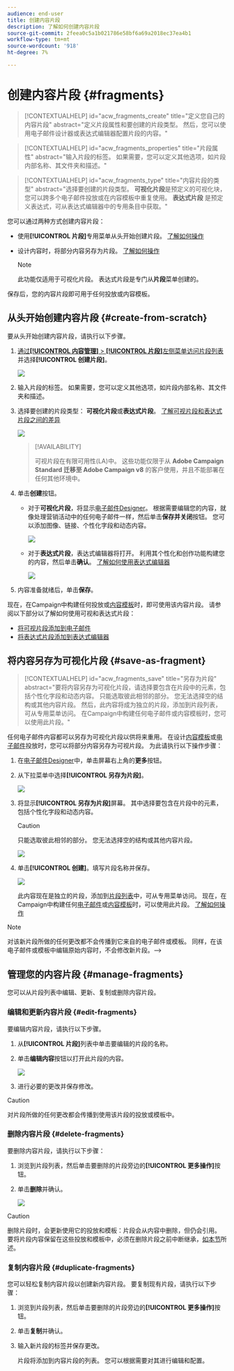 ```yaml
---
audience: end-user
title: 创建内容片段
description: 了解如何创建内容片段
source-git-commit: 2feea0c5a1b021786e58bf6a69a2018ec37ea4b1
workflow-type: tm+mt
source-wordcount: '918'
ht-degree: 7%

---
```



# 创建内容片段 {#fragments}

>[!CONTEXTUALHELP]
>id="acw_fragments_create"
>title="定义您自己的内容片段"
>abstract="定义片段属性和要创建的片段类型。 然后，您可以使用电子邮件设计器或表达式编辑器配置片段的内容。"

<!-- pas vu dans l'UI-->

>[!CONTEXTUALHELP]
>id="acw_fragments_properties"
>title="片段属性"
>abstract="输入片段的标签。 如果需要，您可以定义其他选项，如片段内部名称、其文件夹和描述。"

>[!CONTEXTUALHELP]
>id="acw_fragments_type"
>title="内容片段的类型"
>abstract="选择要创建的片段类型。 **可视化片段**&#x200B;是预定义的可视化块，您可以跨多个电子邮件投放或在内容模板中重复使用。 **表达式片段** 是预定义表达式，可从表达式编辑器中的专用条目中获取。"

您可以通过两种方式创建内容片段：

* 使用&#x200B;**[!UICONTROL 片段]**&#x200B;专用菜单从头开始创建片段。 [了解如何操作](#create-from-scratch)
* 设计内容时，将部分内容另存为片段。 [了解如何操作](#save-as-fragment)

  >[!NOTE]
  >
  >此功能仅适用于可视化片段。 表达式片段是专门从&#x200B;**片段**&#x200B;菜单创建的。

保存后，您的内容片段即可用于任何投放或内容模板。

## 从头开始创建内容片段 {#create-from-scratch}

要从头开始创建内容片段，请执行以下步骤。

1. [通过&#x200B;**[!UICONTROL 内容管理]** > **[!UICONTROL 片段]**&#x200B;左侧菜单访问片段列表](#access-manage-fragments)并选择&#x200B;**[!UICONTROL 创建片段]**。

   ![](assets/fragments-list.png)

1. 输入片段的标签。 如果需要，您可以定义其他选项，如片段内部名称、其文件夹和描述。

1. 选择要创建的片段类型： **可视化片段**&#x200B;或&#x200B;**表达式片段**。 [了解可视片段和表达式片段之间的差异](fragments.md)

   ![](assets/fragment-create.png)

   >[!AVAILABILITY]
   >
   >可视片段在有限可用性(LA)中。 这些功能仅限于从 **Adobe Campaign Standard 迁移至 Adobe Campaign v8** 的客户使用，并且不能部署在任何其他环境中。

1. 单击&#x200B;**创建**&#x200B;按钮。

   * 对于&#x200B;**可视化片段**，将显示[电子邮件Designer](../email/get-started-email-designer.md)。 根据需要编辑您的内容，就像处理营销活动中的任何电子邮件一样，然后单击&#x200B;**保存并关闭**&#x200B;按钮。 您可以添加图像、链接、个性化字段和动态内容。

     ![](assets/fragment-designer.png)

   * 对于&#x200B;**表达式片段**，表达式编辑器将打开。 利用其个性化和创作功能构建您的内容，然后单击&#x200B;**确认**。 [了解如何使用表达式编辑器](../personalization/personalize.md)

     ![](assets/fragment-expression.png)

1. 内容准备就绪后，单击&#x200B;**保存**。

现在，在Campaign中构建任何投放或[内容模板](../email/use-email-templates.md)时，即可使用该内容片段。 请参阅以下部分以了解如何使用可视和表达式片段：
* [将可视片段添加到电子邮件](use-visual-fragments.md)
* [将表达式片段添加到表达式编辑器](use-expression-fragments.md)

## 将内容另存为可视化片段 {#save-as-fragment}

>[!CONTEXTUALHELP]
>id="acw_fragments_save"
>title="另存为片段"
>abstract="要将内容另存为可视化片段，请选择要包含在片段中的元素，包括个性化字段和动态内容。 只能选取彼此相邻的部分。 您无法选择空的结构或其他内容片段。 然后，此内容将成为独立的片段，添加到片段列表，可从专用菜单访问。 在Campaign中构建任何电子邮件或内容模板时，您可以使用此片段。"

<!--pas vu dans l'UI-->

任何电子邮件内容都可以另存为可视化片段以供将来重用。 在设计[内容模板](../email/use-email-templates.md)或[电子邮件](../email/get-started-email-designer.md)投放时，您可以将部分内容另存为可视片段。 为此请执行以下操作步骤：

1. 在[电子邮件Designer](../email/get-started-email-designer.md)中，单击屏幕右上角的&#x200B;**更多**&#x200B;按钮。

1. 从下拉菜单中选择&#x200B;**[!UICONTROL 另存为片段]**。

   ![](assets/fragment-save-as.png)

1. 将显示&#x200B;**[!UICONTROL 另存为片段]**&#x200B;屏幕。 其中选择要包含在片段中的元素，包括个性化字段和动态内容。

   >[!CAUTION]
   >
   >只能选取彼此相邻的部分。 您无法选择空的结构或其他内容片段。

   ![](assets/fragment-save-as-screen.png)

1. 单击&#x200B;**[!UICONTROL 创建]**。填写片段名称并保存。

   ![](assets/fragment-save-confirm.png)

   此内容现在是独立的片段，添加到[片段列表](#manage-fragments)中，可从专用菜单访问。 现在，在Campaign中构建任何[电子邮件](../email/get-started-email-designer.md)或[内容模板](../email/use-email-templates.md)时，可以使用此片段。 [了解如何操作](../content/use-visual-fragments.md)

>[!NOTE]
>
>对该新片段所做的任何更改都不会传播到它来自的电子邮件或模板。 同样，在该电子邮件或模板中编辑原始内容时，不会修改新片段。—>

## 管理您的内容片段 {#manage-fragments}

您可以从片段列表中编辑、更新、复制或删除内容片段。

### 编辑和更新内容片段 {#edit-fragments}

要编辑内容片段，请执行以下步骤。

1. 从&#x200B;**[!UICONTROL 片段]**&#x200B;列表中单击要编辑的片段的名称。
1. 单击&#x200B;**编辑内容**&#x200B;按钮以打开此片段的内容。

   ![](assets/fragment-edit-content.png)

1. 进行必要的更改并保存修改。

>[!CAUTION]
>
>对片段所做的任何更改都会传播到使用该片段的投放或模板中。

### 删除内容片段 {#delete-fragments}

要删除内容片段，请执行以下步骤：

1. 浏览到片段列表，然后单击要删除的片段旁边的&#x200B;**[!UICONTROL 更多操作]**&#x200B;按钮。
1. 单击&#x200B;**删除**&#x200B;并确认。

   ![](assets/fragment-list-more-actions.png)

>[!CAUTION]
>
>删除片段时，会更新使用它的投放和模板：片段会从内容中删除，但仍会引用。 要将片段内容保留在这些投放和模板中，必须在删除片段之前中断继承，[如本节](use-visual-fragments.md#break-inheritance)所述。

### 复制内容片段 {#duplicate-fragments}

您可以轻松复制内容片段以创建新内容片段。 要复制现有片段，请执行以下步骤：

1. 浏览到片段列表，然后单击要删除的片段旁边的&#x200B;**[!UICONTROL 更多操作]**&#x200B;按钮。
1. 单击&#x200B;**复制**&#x200B;并确认。
1. 输入新片段的标签并保存更改。

   片段将添加到内容片段的列表。 您可以根据需要对其进行编辑和配置。
